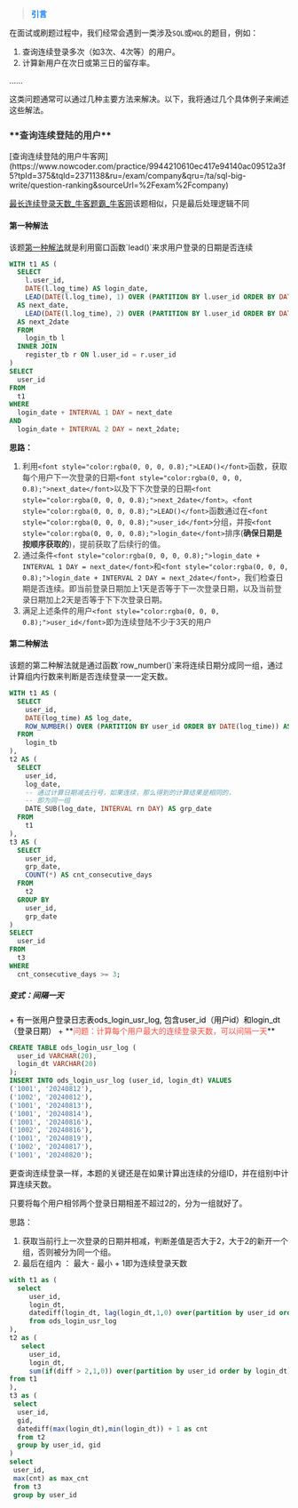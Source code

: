 > **<font style="color:#117CEE;">引言</font>**
>

在面试或刷题过程中，我们经常会遇到一类涉及`SQL`或`HQL`的题目，例如：

1. 查询连续登录多次（如3次、4次等）的用户。
2. 计算新用户在次日或第三日的留存率。

......

这类问题通常可以通过几种主要方法来解决。以下，我将通过几个具体例子来阐述这些解法。

<h3 id="JhRy9">**<font style="color:rgb(51, 51, 51);">查询连续登陆的用户</font>**</h3>
[查询连续登陆的用户牛客网](https://www.nowcoder.com/practice/9944210610ec417e94140ac09512a3f5?tpId=375&tqId=2371138&ru=/exam/company&qru=/ta/sql-big-write/question-ranking&sourceUrl=%2Fexam%2Fcompany)

[最长连续登录天数_牛客题霸_牛客网](https://www.nowcoder.com/practice/cb8bc687046e4d32ad38de62c48ad79b?tpId=375&tqId=10737573&ru=/exam/oj&qru=/ta/sql-big-write/question-ranking&sourceUrl=%2Fexam%2Foj%3FquestionJobId%3D10%26subTabName%3Donline_coding_page)该题相似，只是最后处理逻辑不同

<h4 id="xShnW">第一种解法</h4>
该题<u>第一种解法</u>就是利用窗口函数`lead()`来求用户登录的日期是否连续

```sql
WITH t1 AS (
  SELECT
    l.user_id,
    DATE(l.log_time) AS login_date,
    LEAD(DATE(l.log_time), 1) OVER (PARTITION BY l.user_id ORDER BY DATE(l.log_time)) 
  AS next_date,
    LEAD(DATE(l.log_time), 2) OVER (PARTITION BY l.user_id ORDER BY DATE(l.log_time)) 
  AS next_2date
  FROM
    login_tb l
  INNER JOIN
    register_tb r ON l.user_id = r.user_id
)
SELECT 
  user_id
FROM 
  t1
WHERE 
  login_date + INTERVAL 1 DAY = next_date
AND 
  login_date + INTERVAL 2 DAY = next_2date;
```

**思路：**

1. <font style="color:rgba(0, 0, 0, 0.8);">利用</font>`<font style="color:rgba(0, 0, 0, 0.8);">LEAD()</font>`<font style="color:rgba(0, 0, 0, 0.8);">函数，获取每个用户下一次登录的日期</font>`<font style="color:rgba(0, 0, 0, 0.8);">next_date</font>`<font style="color:rgba(0, 0, 0, 0.8);">以及下下次登录的日期</font>`<font style="color:rgba(0, 0, 0, 0.8);">next_2date</font>`<font style="color:rgba(0, 0, 0, 0.8);">。</font>`<font style="color:rgba(0, 0, 0, 0.8);">LEAD()</font>`<font style="color:rgba(0, 0, 0, 0.8);">函数通过在</font>`<font style="color:rgba(0, 0, 0, 0.8);">user_id</font>`<font style="color:rgba(0, 0, 0, 0.8);">分组，并按</font>`<font style="color:rgba(0, 0, 0, 0.8);">login_date</font>`<font style="color:rgba(0, 0, 0, 0.8);">排序(</font>**<font style="color:rgba(0, 0, 0, 0.8);">确保日期是按顺序获取的</font>**<font style="color:rgba(0, 0, 0, 0.8);">)，提前获取了后续行的值。</font>
2. <font style="color:rgba(0, 0, 0, 0.8);">通过条件</font>`<font style="color:rgba(0, 0, 0, 0.8);">login_date + INTERVAL 1 DAY = next_date</font>`<font style="color:rgba(0, 0, 0, 0.8);">和</font>`<font style="color:rgba(0, 0, 0, 0.8);">login_date + INTERVAL 2 DAY = next_2date</font>`<font style="color:rgba(0, 0, 0, 0.8);">，我们检查日期是否连续。即当前登录日期加上1天是否等于下一次登录日期，以及当前登录日期加上2天是否等于下下次登录日期。</font>
3. <font style="color:rgba(0, 0, 0, 0.8);">满足上述条件的用户</font>`<font style="color:rgba(0, 0, 0, 0.8);">user_id</font>`<font style="color:rgba(0, 0, 0, 0.8);">即为连续登陆不少于3天的用户</font>

<h4 id="VPjIb">第二种解法</h4>
该题的第二种解法就是通过函数`row_number()`来将连续日期分成同一组，通过计算组内行数来判断是否连续登录一一定天数。

```sql
WITH t1 AS (
  SELECT
    user_id,
    DATE(log_time) AS log_date,
    ROW_NUMBER() OVER (PARTITION BY user_id ORDER BY DATE(log_time)) AS rn
  FROM
    login_tb
),
t2 AS (
  SELECT
    user_id,
    log_date,
    -- 通过计算日期减去行号，如果连续，那么得到的计算结果是相同的，
    -- 即为同一组
    DATE_SUB(log_date, INTERVAL rn DAY) AS grp_date
  FROM
    t1
),
t3 AS (
  SELECT
    user_id,
    grp_date,
    COUNT(*) AS cnt_consecutive_days
  FROM
    t2
  GROUP BY
    user_id,
    grp_date
)
SELECT
  user_id
FROM
  t3
WHERE
  cnt_consecutive_days >= 3;
```

<h5 id="CYE7H">变式：间隔一天</h5>
+ <font style="color:rgb(1, 1, 1);">有一张用户登录日志表ods_login_usr_log, 包含user_id（用户id）和login_dt（登录日期）</font>
+ **<font style="color:rgb(255, 76, 65);">问题：计算每个用户最大的连续登录天数，可以间隔一天</font>**

```sql
CREATE TABLE ods_login_usr_log (
  user_id VARCHAR(20),
  login_dt VARCHAR(20)
);
INSERT INTO ods_login_usr_log (user_id, login_dt) VALUES
('1001', '20240812'),
('1002', '20240812'),
('1001', '20240813'),
('1001', '20240814'),
('1001', '20240816'),
('1002', '20240816'),
('1001', '20240819'),
('1002', '20240817'),
('1001', '20240820');
```

更查询连续登录一样，本题的关键还是在如果计算出连续的分组ID，并在组别中计算连续天数。

只要将每个用户相邻两个登录日期相差不超过2的，分为一组就好了。

思路：

1. 获取当前行上一次登录的日期并相减，判断差值是否大于2，大于2的新开一个组，否则被分为同一个组。
2. 最后在组内 ： 最大 - 最小 + 1即为连续登录天数

```sql
with t1 as (
  select 
     user_id,
     login_dt,
     datediff(login_dt, lag(login_dt,1,0) over(partition by user_id order by login_dt)) as diff
     from ods_login_usr_log
),
t2 as (
   select 
     user_id,
     login_dt,
     sum(if(diff > 2,1,0)) over(partition by user_id order by login_dt) as gid
from t1
),
t3 as (
 select 
  user_id,
  gid,
  datediff(max(login_dt),min(login_dt)) + 1 as cnt
  from t2
  group by user_id, gid
)
select 
 user_id,
 max(cnt) as max_cnt
 from t3
 group by user_id
```

